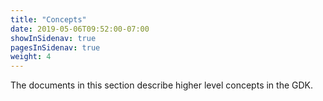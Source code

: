 ```yaml
---
title: "Concepts"
date: 2019-05-06T09:52:00-07:00
showInSidenav: true
pagesInSidenav: true
weight: 4
---
```


The documents in this section describe higher level concepts in the GDK.
